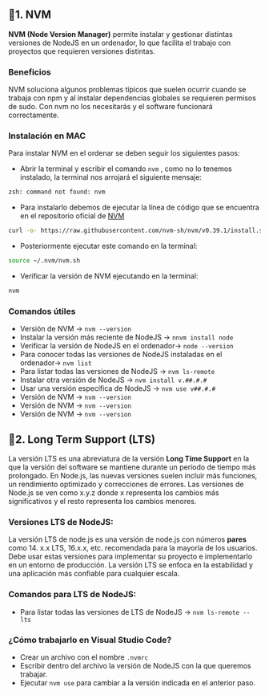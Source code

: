 ## 📍1. NVM
**NVM (Node Version Manager)** permite instalar y gestionar distintas versiones de NodeJS en un ordenador, lo que facilita el trabajo con proyectos que requieren versiones distintas.

### Beneficios
NVM soluciona algunos problemas típicos que suelen ocurrir cuando se trabaja con npm y al instalar dependencias globales se requieren permisos de sudo. Con nvm no los necesitarás y el software funcionará correctamente.

### Instalación en MAC
Para instalar NVM en el ordenar se deben seguir los siguientes pasos:

* Abrir la terminal y escribir el comando `nvm` , como no lo tenemos instalado, la terminal nos arrojará el siguiente mensaje:
```sh
zsh: command not found: nvm
```

* Para instalarlo debemos de ejecutar la línea de código que se encuentra en el repositorio oficial de [NVM](https://github.com/nvm-sh/nvm)
```sh
curl -o- https://raw.githubusercontent.com/nvm-sh/nvm/v0.39.1/install.sh | bash
```

* Posteriormente ejecutar este comando en la terminal:
```sh
source ~/.nvm/nvm.sh
```

* Verificar la versión de NVM ejecutando en la terminal:
```sh
nvm
```

### Comandos útiles
* Versión de NVM -> `nvm --version`
* Instalar la versión más reciente de NodeJS -> `nnvm install node`
* Verificar la versión de NodeJS en el ordenador-> `node --version`
* Para conocer todas las versiones de NodeJS instaladas en el ordenador-> `nvm list`
* Para listar todas las versiones de NodeJS -> `nvm ls-remote`
* Instalar otra versión de NodeJS -> `nvm install v.##.#.#`
* Usar una versión específica de NodeJS -> `nvm use v##.#.#`
* Versión de NVM -> `nvm --version`
* Versión de NVM -> `nvm --version`
* Versión de NVM -> `nvm --version`

## 📍2. Long Term Support (LTS)
La versión LTS es una abreviatura de la versión **Long Time Support** en la que la versión del software se mantiene durante un período de tiempo más prolongado.
En Node.js, las nuevas versiones suelen incluir más funciones, un rendimiento optimizado y correcciones de errores. Las versiones de Node.js se ven como x.y.z donde x representa los cambios más significativos y el resto representa los cambios menores.

### Versiones LTS de NodeJS:
La versión LTS de node.js es una versión de node.js con números **pares** como 14. x.x LTS, 16.x.x, etc. recomendada para la mayoría de los usuarios. Debe usar estas versiones para implementar su proyecto e implementarlo en un entorno de producción. La versión LTS se enfoca en la estabilidad y una aplicación más confiable para cualquier escala.

### Comandos para LTS de NodeJS:
* Para listar todas las versiones de LTS de NodeJS -> `nvm ls-remote --lts`

### ¿Cómo trabajarlo en Visual Studio Code?
* Crear un archivo con el nombre `.nvmrc`
* Escribir dentro del archivo la versión de NodeJS con la que queremos trabajar.
* Ejecutar `nvm use` para cambiar a la versión indicada en el anterior paso.
